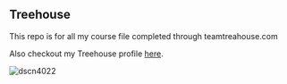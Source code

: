 ## Treehouse

This repo is for all my course file completed through teamtreahouse.com


Also checkout my Treehouse profile [here](https://teamtreehouse.com/invisiblebear17).

![dscn4022](https://user-images.githubusercontent.com/35160518/34964879-ee470d16-fa1d-11e7-8595-5dc9c3986a86.JPG)

